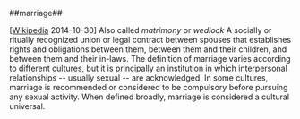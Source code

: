 ##marriage##

\[[Wikipedia](http://en.wikipedia.org/wiki/Marriage) 2014-10-30\] Also called *matrimony* or *wedlock* A socially or ritually recognized union or legal contract between spouses that establishes rights and obligations between them, between them and their children, and between them and their in-laws. The definition of marriage varies according to different cultures, but it is principally an institution in which interpersonal relationships -- usually sexual -- are acknowledged. In some cultures, marriage is recommended or considered to be compulsory before pursuing any sexual activity. When defined broadly, marriage is considered a cultural universal. 
